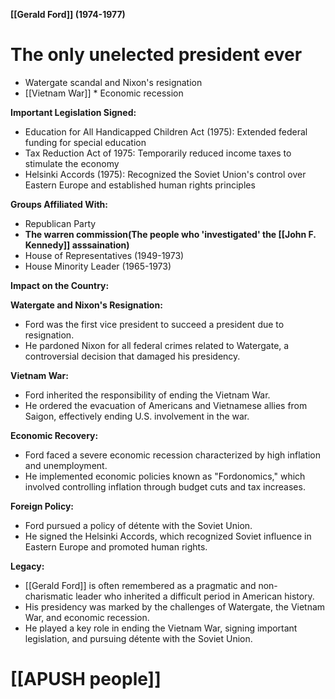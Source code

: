 **[[Gerald Ford]] (1974-1977)**

# The only unelected president ever
* Watergate scandal and Nixon's resignation
* [[Vietnam War]] * Economic recession

**Important Legislation Signed:**

* Education for All Handicapped Children Act (1975): Extended federal funding for special education
* Tax Reduction Act of 1975: Temporarily reduced income taxes to stimulate the economy
* Helsinki Accords (1975): Recognized the Soviet Union's control over Eastern Europe and established human rights principles

**Groups Affiliated With:**

* Republican Party
* **The warren commission(The people who 'investigated' the [[John F. Kennedy]] asssaination)**
* House of Representatives (1949-1973)
* House Minority Leader (1965-1973)

**Impact on the Country:**

**Watergate and Nixon's Resignation:**

* Ford was the first vice president to succeed a president due to resignation.
* He pardoned Nixon for all federal crimes related to Watergate, a controversial decision that damaged his presidency.

**Vietnam War:**

* Ford inherited the responsibility of ending the Vietnam War.
* He ordered the evacuation of Americans and Vietnamese allies from Saigon, effectively ending U.S. involvement in the war.

**Economic Recovery:**

* Ford faced a severe economic recession characterized by high inflation and unemployment.
* He implemented economic policies known as "Fordonomics," which involved controlling inflation through budget cuts and tax increases.

**Foreign Policy:**

* Ford pursued a policy of détente with the Soviet Union.
* He signed the Helsinki Accords, which recognized Soviet influence in Eastern Europe and promoted human rights.

**Legacy:**

* [[Gerald Ford]] is often remembered as a pragmatic and non-charismatic leader who inherited a difficult period in American history.
* His presidency was marked by the challenges of Watergate, the Vietnam War, and economic recession.
* He played a key role in ending the Vietnam War, signing important legislation, and pursuing détente with the Soviet Union.
# [[APUSH people]]